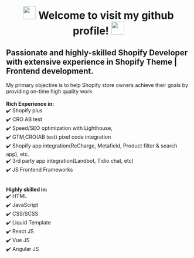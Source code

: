 <h1 align="center">
    <img src="https://media.giphy.com/media/hvRJCLFzcasrR4ia7z/giphy.gif" width="35">
    Welcome to visit my github profile!
    <img src="https://media.giphy.com/media/hvRJCLFzcasrR4ia7z/giphy.gif" width="35">
</h1>

## **Passionate and highly-skilled Shopify Developer with extensive experience in Shopify Theme | Frontend development.**

<div>
My primary objective is to help Shopify store owners achieve their goals by providing on-time high quality work.
</br>
</br>
<strong>Rich Experience in:</strong>
</br>
 ✔️ Shopify plus
 </br>
 ✔️ CRO AB test
 </br>
 ✔️ Speed/SEO optimization with Lighthouse, 
 </br>
 ✔️ GTM,CRO(AB test) pixel code integration
 </br>
 ✔️ Shopify app integration(ReCharge, Metafield, Product filter & search app), etc.
 </br>
 ✔️ 3rd party app integration(Landbot, Tidio chat, etc)
 </br>
 ✔️ JS Frontend Frameworks
 </br>
 </br>

<strong>Highly skilled in:</strong>
</br>
 ✔️ HTML
 </br>
 ✔️ JavaScript
 </br>
 ✔️ CSS/SCSS
 </br>
 ✔️ Liquid Template
 </br>
 ✔️ React JS
 </br>
 ✔️ Vue JS
 </br>
 ✔️ Angular JS
 </br>
 </br>

</div>
